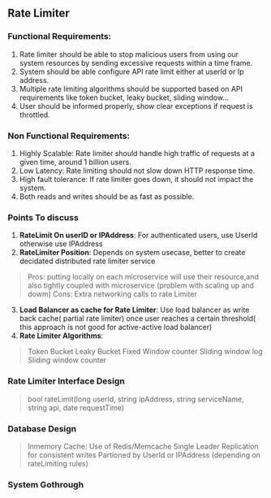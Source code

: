 ## Rate Limiter

### Functional Requirements:
1. Rate limiter should be able to stop malicious users from using our system resources by sending excessive requests within a time frame.
2. System should be able configure API rate limit either at userId or Ip address.
3. Multiple rate limiting algorithms should be supported based on API requirements like token bucket, leaky bucket, sliding window…
4. User should be informed properly, show clear exceptions if request is throttled.

### Non Functional Requirements:
1. Highly Scalable: Rate limiter should handle high traffic of requests at a given time, around 1 billion users. 
2. Low Latency: Rate limiting should not slow down HTTP response time.
3. High fault tolerance: If rate limiter goes down, it should not impact the system.
4. Both reads and writes should be as fast as possible. 

### Points To discuss
1. **RateLimit On userID or IPAddress**: For authenticated users, use UserId otherwise use IPAddress
2. **RateLimiter Position**: Depends on system usecase, better to create decidated distributed rate limiter service
> Pros: putting locally on each microservice will use their resource,and also tightly coupled with microservice (problem with scaling up and dowm)
> Cons: Extra networking calls to rate Limiter
3. **Load Balancer as cache for Rate Limiter**: Use load balancer as write back cache( partial rate limiter) once user reaches a certain threshold( this approach is not good for active-active load balancer)
4. **Rate Limiter Algorithms**: 
> Token Bucket
> Leaky Bucket
> Fixed Window counter
> Sliding window log
> Sliding window counter

### Rate Limiter Interface Design
> bool rateLimit(long userId, string ipAddress, string serviceName, string api, date requestTime)

### Database Design
> Inmemory Cache: Use of Redis/Memcache
> Single Leader Replication for consistent writes
> Partioned by UserId or IPAddress (depending on rateLimiting rules)

### System Gothrough



